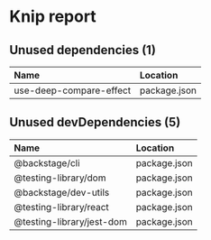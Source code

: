 # Knip report

## Unused dependencies (1)

| Name                    | Location     |
|:------------------------|:-------------|
| use-deep-compare-effect | package.json |

## Unused devDependencies (5)

| Name                      | Location     |
|:--------------------------|:-------------|
| @backstage/cli            | package.json |
| @testing-library/dom      | package.json |
| @backstage/dev-utils      | package.json |
| @testing-library/react    | package.json |
| @testing-library/jest-dom | package.json |

